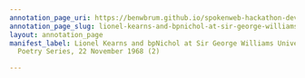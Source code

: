 ```yaml
---
annotation_page_uri: https://benwbrum.github.io/spokenweb-hackathon-development/annotations/lionel-kearns-and-bpnichol-at-sir-george-williams-university-the-poetry-series-22-november-1968-2--canvas-1-bpnichol.json
annotation_page_slug: lionel-kearns-and-bpnichol-at-sir-george-williams-university-the-poetry-series-22-november-1968-2--canvas-1-bpnichol
layout: annotation_page
manifest_label: Lionel Kearns and bpNichol at Sir George Williams University, The
  Poetry Series, 22 November 1968 (2)

---
```

